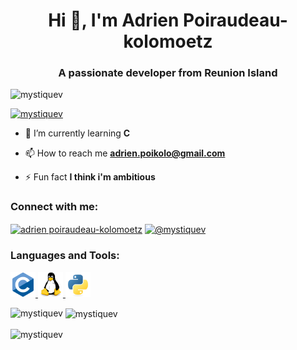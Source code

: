 <h1 align="center">Hi 👋, I'm Adrien Poiraudeau-kolomoetz</h1>
<h3 align="center">A passionate developer from Reunion Island</h3>

<p align="left"> <img src="https://komarev.com/ghpvc/?username=mystiquev&label=Profile%20views&color=0e75b6&style=flat" alt="mystiquev" /> </p>

<p align="left"> <a href="https://github.com/ryo-ma/github-profile-trophy"><img src="https://github-profile-trophy.vercel.app/?username=mystiquev" alt="mystiquev" /></a> </p>

- 🌱 I’m currently learning **C**

- 📫 How to reach me **adrien.poikolo@gmail.com**

- ⚡ Fun fact **I think i'm ambitious**

<h3 align="left">Connect with me:</h3>
<p align="left">
<a href="https://linkedin.com/in/adrien poiraudeau-kolomoetz" target="blank"><img align="center" src="https://raw.githubusercontent.com/rahuldkjain/github-profile-readme-generator/master/src/images/icons/Social/linked-in-alt.svg" alt="adrien poiraudeau-kolomoetz" height="30" width="40" /></a>
<a href="https://www.youtube.com/c/@mystiquev" target="blank"><img align="center" src="https://raw.githubusercontent.com/rahuldkjain/github-profile-readme-generator/master/src/images/icons/Social/youtube.svg" alt="@mystiquev" height="30" width="40" /></a>
</p>

<h3 align="left">Languages and Tools:</h3>
<p align="left"> <a href="https://www.cprogramming.com/" target="_blank" rel="noreferrer"> <img src="https://raw.githubusercontent.com/devicons/devicon/master/icons/c/c-original.svg" alt="c" width="40" height="40"/> </a> <a href="https://www.linux.org/" target="_blank" rel="noreferrer"> <img src="https://raw.githubusercontent.com/devicons/devicon/master/icons/linux/linux-original.svg" alt="linux" width="40" height="40"/> </a> <a href="https://www.python.org" target="_blank" rel="noreferrer"> <img src="https://raw.githubusercontent.com/devicons/devicon/master/icons/python/python-original.svg" alt="python" width="40" height="40"/> </a> </p>

<p><img align="left" src="https://github-readme-stats.vercel.app/api/top-langs?username=mystiquev&show_icons=true&locale=en&layout=compact" alt="mystiquev" /></p>

<p>&nbsp;<img align="center" src="https://github-readme-stats.vercel.app/api?username=mystiquev&show_icons=true&locale=en" alt="mystiquev" /></p>

<p><img align="center" src="https://github-readme-streak-stats.herokuapp.com/?user=mystiquev&theme=dark" alt="mystiquev" /></p>
